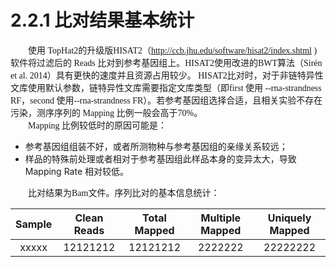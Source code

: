 # 2.2.1 比对结果基本统计

<font face="微软雅黑" >&emsp;&emsp;使用 TopHat2的升级版HISAT2（http://ccb.jhu.edu/software/hisat2/index.shtml ) 软件将过滤后的 Reads 比对到参考基因组上。HISAT2使用改进的BWT算法（Sirén et al. 2014）具有更快的速度并且资源占用较少。 HISAT2比对时，对于非链特异性文库使用默认参数，链特异性文库需要指定文库类型（即first 使用 --rna-strandness RF，second 使用--rna-strandness FR）。若参考基因组选择合适，且相关实验不存在污染，测序序列的 Mapping 比例一般会高于70%。</font><br />
<font face="微软雅黑" >&emsp;&emsp;Mapping 比例较低时的原因可能是：</font><br />

- 参考基因组组装不好，或者所测物种与参考基因组的亲缘关系较远；
- 样品的特殊前处理或者相对于参考基因组此样品本身的变异太大，导致 Mapping Rate 相对较低。


<font face="微软雅黑" >&emsp;&emsp;比对结果为Bam文件。序列比对的基本信息统计：</font><br />


|  Sample  | Clean Reads   |Total Mapped|Multiple Mapped|Uniquely Mapped|
| :--------: | :--------: | :--------: | :--------: | :--------: |
| xxxxx | 12121212 | 12121212 | 2222222 | 22222222 |